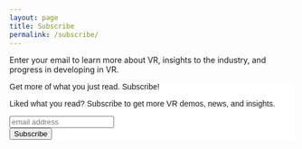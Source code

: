 ```yaml
---
layout: page
title: Subscribe
permalink: /subscribe/
---
```


Enter your email to learn more about VR, insights to the industry, and
progress in developing in VR.

<div>
  <!-- Begin MailChimp Signup Form -->
  <link href="//cdn-images.mailchimp.com/embedcode/horizontal-slim-10_7.css" rel="stylesheet" type="text/css">
  <style type="text/css">
  	#mc_embed_signup{background:#fff; clear:left; font:14px Helvetica,Arial,sans-serif; width:100%;}
  	/* Add your own MailChimp form style overrides in your site stylesheet or in this style block.
  	   We recommend moving this block and the preceding CSS link to the HEAD of your HTML file. */
  </style>
  <div id="mc_embed_signup">
  <form action="//twitter.us4.list-manage.com/subscribe/post?u=627b980d91dcd28eaa1ecfd8f&amp;id=5ebae03f38" method="post" id="mc-embedded-subscribe-form" name="mc-embedded-subscribe-form" class="validate" target="_blank" novalidate>
      <div id="mc_embed_signup_scroll">
  	<label for="mce-EMAIL">Get more of what you just read. Subscribe!</label>
    <p>
      Liked what you read? Subscribe to get more VR demos, news, and insights.
    </p>
  	<input type="email" value="" name="EMAIL" class="email" id="mce-EMAIL" placeholder="email address" required>
      <!-- real people should not fill this in and expect good things - do not remove this or risk form bot signups-->
      <div style="position: absolute; left: -5000px;" aria-hidden="true"><input type="text" name="b_627b980d91dcd28eaa1ecfd8f_5ebae03f38" tabindex="-1" value=""></div>
      <div class="clear"><input type="submit" value="Subscribe" name="subscribe" id="mc-embedded-subscribe" class="button"></div>
      </div>
  </form>
  </div>
  <!--End mc_embed_signup-->
</div>
